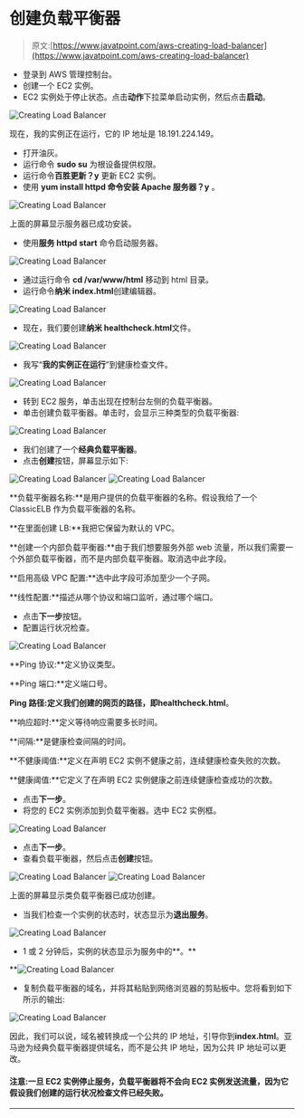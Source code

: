 # 创建负载平衡器

> 原文:[https://www.javatpoint.com/aws-creating-load-balancer](https://www.javatpoint.com/aws-creating-load-balancer)

*   登录到 AWS 管理控制台。
*   创建一个 EC2 实例。
*   EC2 实例处于停止状态。点击**动作**下拉菜单启动实例，然后点击**启动**。

![Creating Load Balancer](../Images/e261089c3b0407523051c2adf32c62c6.png)

现在，我的实例正在运行，它的 IP 地址是 18.191.224.149。

*   打开油灰。
*   运行命令 **sudo su** 为根设备提供权限。
*   运行命令**百胜更新？y** 更新 EC2 实例。
*   使用 **yum install httpd 命令安装 Apache 服务器？y** 。

![Creating Load Balancer](../Images/289f2221f6412cafac45dd4c4cd4bc1c.png)

上面的屏幕显示服务器已成功安装。

*   使用**服务 httpd start** 命令启动服务器。

![Creating Load Balancer](../Images/f76e49e7583ec6dd026d348fdf4debeb.png)

*   通过运行命令 **cd /var/www/html** 移动到 html 目录。
*   运行命令**纳米 index.html**创建编辑器。

![Creating Load Balancer](../Images/25dab1c041dbdea4c22aee30ae09e0ac.png)

*   现在，我们要创建**纳米 healthcheck.html**文件。

![Creating Load Balancer](../Images/4a06422778c7bd62e179650d59a933a2.png)

*   我写“**我的实例正在运行**”到健康检查文件。

![Creating Load Balancer](../Images/b7ea6f814393fd6bf67e4870efd84355.png)

*   转到 EC2 服务，单击出现在控制台左侧的负载平衡器。
*   单击创建负载平衡器。单击时，会显示三种类型的负载平衡器:

![Creating Load Balancer](../Images/e27bb713a76e094d86dc74506630881e.png)

*   我们创建了一个**经典负载平衡器**。
*   点击**创建**按钮，屏幕显示如下:

![Creating Load Balancer](../Images/62bd98e640e1c26795f8b7dd4c318dcf.png)
![Creating Load Balancer](../Images/78432c75b4109c715a6e3ac117dcb98d.png)

**负载平衡器名称:**是用户提供的负载平衡器的名称。假设我给了一个 ClassicELB 作为负载平衡器的名称。

**在里面创建 LB:**我把它保留为默认的 VPC。

**创建一个内部负载平衡器:**由于我们想要服务外部 web 流量，所以我们需要一个外部负载平衡器，而不是内部负载平衡器。取消选中此字段。

**启用高级 VPC 配置:**选中此字段可添加至少一个子网。

**线性配置:**描述从哪个协议和端口监听，通过哪个端口。

*   点击**下一步**按钮。
*   配置运行状况检查。

![Creating Load Balancer](../Images/c50215d9c6d8b5a0be0b64c9f59cba01.png)

**Ping 协议:**定义协议类型。

**Ping 端口:**定义端口号。

**Ping 路径:**定义我们创建的网页的路径，即**healthcheck.html**。

**响应超时:**定义等待响应需要多长时间。

**间隔:**是健康检查间隔的时间。

**不健康阈值:**定义在声明 EC2 实例不健康之前，连续健康检查失败的次数。

**健康阈值:**它定义了在声明 EC2 实例健康之前连续健康检查成功的次数。

*   点击**下一步**。
*   将您的 EC2 实例添加到负载平衡器。选中 EC2 实例框。

![Creating Load Balancer](../Images/c8d487fe260c66f4c970f1d894d1228f.png)

*   点击**下一步**。
*   查看负载平衡器，然后点击**创建**按钮。

![Creating Load Balancer](../Images/f26d17e67b8797273ef0849d029c5326.png)
![Creating Load Balancer](../Images/dad1d2c671813158b0592879a1724c3f.png)

上面的屏幕显示类负载平衡器已成功创建。

*   当我们检查一个实例的状态时，状态显示为**退出服务**。

![Creating Load Balancer](../Images/c619c92b05234f8b91df32f5c2fa0e82.png)

*   1 或 2 分钟后，实例的状态显示为服务中的**。**

**![Creating Load Balancer](../Images/9cf7fe7f051d414db5014f7c6b44ec93.png)

*   复制负载平衡器的域名，并将其粘贴到网络浏览器的剪贴板中。您将看到如下所示的输出:

![Creating Load Balancer](../Images/4c7d20fa827144c92fe44e77eca5df21.png)

因此，我们可以说，域名被转换成一个公共的 IP 地址，引导你到**index.html**。亚马逊为经典负载平衡器提供域名，而不是公共 IP 地址，因为公共 IP 地址可以更改。

#### 注意:一旦 EC2 实例停止服务，负载平衡器将不会向 EC2 实例发送流量，因为它假设我们创建的运行状况检查文件已经失败。

* * ***